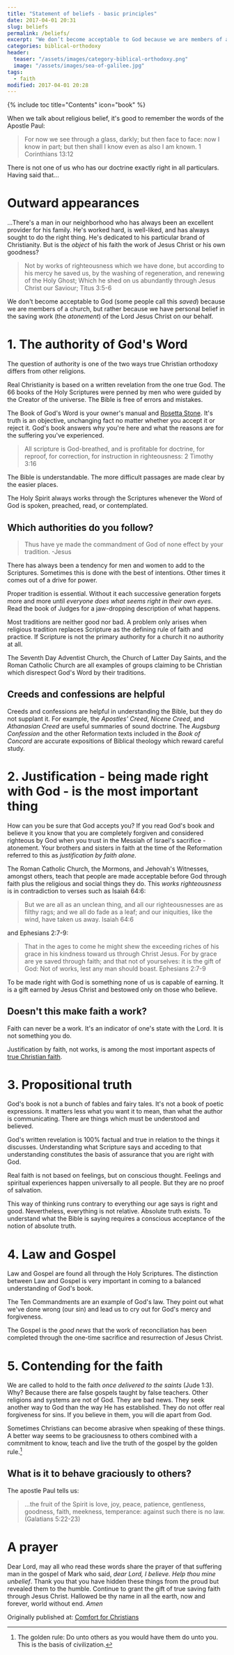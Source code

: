 ```yaml
---
title: "Statement of beliefs - basic principles"
date: 2017-04-01 20:31
slug: beliefs
permalink: /beliefs/
excerpt: "We don’t become acceptable to God because we are members of a church, but rather because we have personal belief in the saving work (the atonement) of the Lord Jesus Christ on our behalf."
categories: biblical-orthodoxy
header:
  teaser: "/assets/images/category-biblical-orthodoxy.png"
  image: "/assets/images/sea-of-galilee.jpg"
tags:
  - faith
modified: 2017-04-01 20:28
---
```

{% include toc title="Contents" icon="book" %}

When we talk about religious belief, it's good to remember the words of the Apostle Paul:

>For now we see through a glass, darkly; but then face to face: now I know in part; but then shall I know even as also I am known. 1 Corinthians 13:12

There is not one of us who has our doctrine exactly right in all particulars. Having said that... 

# Outward appearances
...There's a man in our neighborhood who has always been an excellent provider for his family.  He's worked hard, is well-liked, and has always sought to do the right thing.  He's dedicated to his particular brand of Christianity.  But is the *object* of his faith the work of Jesus Christ or his own goodness?

>Not by works of righteousness which we have done, but according to his mercy he saved us, by the washing of regeneration, and renewing of the Holy Ghost; Which he shed on us abundantly through Jesus Christ our Saviour;
Titus 3:5-6

We don't become acceptable to God (some people call this *saved*) because we are members of a church, but rather because we have personal belief in the saving work (the *atonement*) of the Lord Jesus Christ on our behalf. 

# 1. The authority of God's Word
The question of authority is one of the two ways true Christian orthodoxy differs from other religions.

Real Christianity is based on a written revelation from the one true God.  The 66 books of the Holy Scriptures were penned by men who were guided by the Creator of the universe.  The Bible is free of errors and mistakes.  

The Book of God's Word is your owner's manual and [Rosetta Stone](https://en.wikipedia.org/wiki/Rosetta_Stone#/media/File:Rosetta_Stone.JPG).  It's truth is an objective, unchanging fact no matter whether you accept it or reject it.  God's book answers why you're here and what the reasons are for the suffering you've experienced.

>All scripture is God-breathed, and is profitable for doctrine, for reproof, for correction, for instruction in righteousness: 2 Timothy 3:16

The Bible is understandable.  The more difficult passages are made clear by the easier places.

The Holy Spirit always works through the Scriptures whenever the Word of God is spoken, preached, read, or contemplated.

## Which authorities do you follow?

> Thus have ye made the commandment of God of none effect by your tradition. -Jesus

There has always been a tendency for men and women to add to the Scriptures.  Sometimes this is done with the best of intentions.  Other times it comes out of a drive for power. 

Proper tradition is essential.  Without it each successive generation forgets more and more until *everyone does what seems right in their own eyes*.  Read the book of Judges for a jaw-dropping description of what happens.  

Most traditions are neither good nor bad.  A problem only arises when religious tradition replaces Scripture as the defining rule of faith and practice.  If Scripture is not the primary authority for a church it no authority at all.

The Seventh Day Adventist Church, the Church of Latter Day Saints, and the Roman Catholic Church are all examples of groups claiming to be Christian which disrespect God's Word by their traditions.

## Creeds and confessions are helpful

Creeds and confessions are helpful in understanding the Bible, but they do not supplant it.  For example, the *Apostles' Creed*, *Nicene Creed*, and *Athanasian Creed* are useful summaries of sound doctrine.  The *Augsburg Confession* and the other Reformation texts included in the *Book of Concord* are accurate expositions of Biblical theology which reward careful study. 

# 2. Justification - being made right with God - is the most important thing

How can you be sure that God accepts you?  If you read God's book and believe it you know that you are completely forgiven and considered righteous by God when you trust in the Messiah of Israel's sacrifice - atonement.  Your brothers and sisters in faith at the time of the Reformation referred to this as *justification by faith alone*.

The Roman Catholic Church, the Mormons, and Jehovah's Witnesses, amongst others, teach that people are made acceptable before God through faith plus the religious and social things they do.  This *works righteousness* is in contradiction to verses such as Isaiah 64:6:

>But we are all as an unclean thing, and all our righteousnesses are as filthy rags; and we all do fade as a leaf; and our iniquities, like the wind, have taken us away. Isaiah 64:6

and Ephesians 2:7-9:

>That in the ages to come he might shew the exceeding riches of his grace in his kindness toward us through Christ Jesus. For by grace are ye saved through faith; and that not of yourselves: it is the gift of God: Not of works, lest any man should boast. Ephesians 2:7-9

To be made right with God is something none of us is capable of earning.  It is a gift earned by Jesus Christ and bestowed only on those who believe.  

## Doesn't this make faith a work?

Faith can never be a work.  It's an indicator of one's state with the Lord.  It is not something you do.

Justification by faith, not works, is among the most important aspects of [true Christian faith](/biblical-orthodoxy/faith/).

# 3. Propositional truth
God's book is not a bunch of fables and fairy tales.  It's not a book of poetic expressions. It matters less what you want it to mean, than what the author is communicating.  There are things which must be understood and believed.  

God's written revelation is 100% factual and true in relation to the things it discusses.  Understanding what Scripture says and acceding to that understanding constitutes the basis of assurance that you are right with God.

Real faith is not based on feelings, but on conscious thought.  Feelings and spiritual experiences happen universally to all people.  But they are no proof of salvation.

This way of thinking runs contrary to everything our age says is right and good.  Nevertheless, everything is not relative.  Absolute truth exists. To understand what the Bible is saying requires a conscious acceptance of the notion of absolute truth.  

# 4. Law and Gospel
Law and Gospel are found all through the Holy Scriptures. The distinction between Law and Gospel is very important in coming to a balanced understanding of God's book.

The Ten Commandments are an example of God's law.  They point out what we've done wrong (our sin) and lead us to cry out for God's mercy and forgiveness.

The Gospel is the *good news* that the work of reconciliation has been completed through the one-time sacrifice and resurrection of Jesus Christ.

# 5. Contending for the faith
We are called to hold to the faith *once delivered to the saints* (Jude 1:3).  Why?  Because there are false gospels taught by false teachers.  Other religions and systems are not of God.  They are bad news.  They seek another way to God than the way He has established.  They do not offer real forgiveness for sins.  If you believe in them, you will die apart from God.

Sometimes Christians can become abrasive when speaking of these things. A better way seems to be graciousness to others combined with a commitment to know, teach and live the truth of the gospel by the golden rule.[^85fc7e66]

## What is it to behave graciously to others? 
The apostle Paul tells us:

>...the fruit of the Spirit is love, joy, peace, patience, gentleness, goodness, faith, meekness, temperance: against such there is no law. (Galatians 5:22-23)

# A prayer
Dear Lord, may all who read these words share the prayer of that suffering man in the gospel of Mark who said, *dear Lord, I believe.  Help thou mine unbelief*.  Thank you that you have hidden these things from the proud but revealed them to the humble.  Continue to grant the gift of true saving faith through Jesus Christ.  Hallowed be thy name in all the earth, now and forever, world without end.  *Amen*

[^85fc7e66]: The golden rule: Do unto others as you would have them do unto you.  This is the basis of civilization.


<div>Originally published at: <a href='http://www.alecsatin.com/'>Comfort for Christians</a></div>